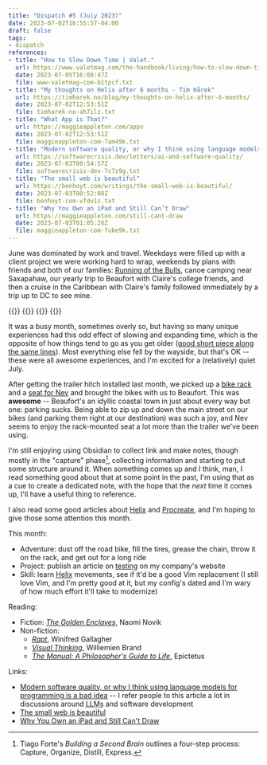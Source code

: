 ```yaml
---
title: "Dispatch #5 (July 2023)"
date: 2023-07-02T16:55:57-04:00
draft: false
tags:
- dispatch
references:
- title: "How to Slow Down Time | Valet."
  url: https://www.valetmag.com/the-handbook/living/how-to-slow-down-time.php
  date: 2023-07-05T16:08:47Z
  file: www-valetmag-com-b1tpcf.txt
- title: "My thoughts on Helix after 6 months - Tim Hårek"
  url: https://timharek.no/blog/my-thoughts-on-helix-after-6-months/
  date: 2023-07-02T12:53:51Z
  file: timharek-no-ah7ilz.txt
- title: "What App is That?"
  url: https://maggieappleton.com/apps
  date: 2023-07-02T12:53:51Z
  file: maggieappleton-com-7am49k.txt
- title: "Modern software quality, or why I think using language models for programming is a bad idea"
  url: https://softwarecrisis.dev/letters/ai-and-software-quality/
  date: 2023-07-03T00:54:57Z
  file: softwarecrisis-dev-7c7z9g.txt
- title: "The small web is beautiful"
  url: https://benhoyt.com/writings/the-small-web-is-beautiful/
  date: 2023-07-03T00:52:08Z
  file: benhoyt-com-vfdv1s.txt
- title: "Why You Own an iPad and Still Can’t Draw"
  url: https://maggieappleton.com/still-cant-draw
  date: 2023-07-03T01:05:26Z
  file: maggieappleton-com-fube9k.txt
---
```


June was dominated by work and travel. Weekdays were filled up with a client project we were working hard to wrap, weekends by plans with friends and both of our families: [Running of the Bulls][1], canoe camping near Saxapahaw, our yearly trip to Beaufort with Claire's college friends, and then a cruise in the Caribbean with Claire's family followed immediately by a trip up to DC to see mine.

[1]: https://bullcityrunning.com/our-races/running-of-the-bulls-8k/

<!--more-->

<div class="image-set">
  {{<thumbnail IMG_4041 "200x150" />}}
  {{<thumbnail 11B423F8-5D03-4155-B548-185E04A04595_1_105_c "200x150" />}}
  {{<thumbnail IMG_9457 "200x150" />}}
  {{<thumbnail C65C4973-3266-4155-9786-F7B379BD8DD9_1_105_c "200x150" />}}
</div>

It was a busy month, sometimes overly so, but having so many unique experiences had this odd effect of slowing and expanding time, which is the opposite of how things tend to go as you get older ([good short piece along the same lines][2]). Most everything else fell by the wayside, but that's OK -- these were all awesome experiences, and I'm excited for a (relatively) quiet July.

After getting the trailer hitch installed last month, we picked up a [bike rack][3] and a [seat for Nev][4] and brought the bikes with us to Beaufort. This was **awesome** -- Beaufort's an idyllic coastal town in just about every way but one: parking sucks. Being able to zip up and down the main street on our bikes (and parking them right at our destination) was such a joy, and Nev seems to enjoy the rack-mounted seat a lot more than the trailer we've been using.

I'm still enjoying using Obsidian to collect link and make notes, though mostly in the "capture" phase[^1], collecting information and starting to put some structure around it. When something comes up and I think, man, I read something good about that at some point in the past, I'm using that as a cue to create a dedicated note, with the hope that the _next_ time it comes up, I'll have a useful thing to reference.

I also read some good articles about [Helix][5] and [Procreate][6], and I'm hoping to give those some attention this month.

[2]: https://www.valetmag.com/the-handbook/living/how-to-slow-down-time.php
[3]: https://1up-usa.com/product/2-super-duty-double
[4]: https://www.thule.com/en-us/child-bike-seats/rear-mounted-child-bike-seats/thule-yepp-nexxt-maxi-_-12080211
[5]: https://timharek.no/blog/my-thoughts-on-helix-after-6-months/
[6]: https://maggieappleton.com/apps

This month:

* Adventure: dust off the road bike, fill the tires, grease the chain, throw it on the rack, and get out for a long ride
* Project: publish an article on [testing][7] on my company's website
* Skill: learn [Helix][8] movements, see if it'd be a good Vim replacement (I still love Vim, and I'm pretty good at it, but my config's dated and I'm wary of how much effort it'll take to modernize)

[7]: /notes/good-tests
[8]: https://helix-editor.com/

Reading:

* Fiction: [_The Golden Enclaves_][9], Naomi Novik
* Non-fiction:
  * [_Rapt_][10], Winifred Gallagher
  * [_Visual Thinking_][11], Williemien Brand
  * [_The Manual: A Philosopher's Guide to Life_][12], Epictetus

[9]: https://bookshop.org/p/books/the-golden-enclaves-naomi-novik/17789027?ean=9780593158357
[10]: https://bookshop.org/p/books/rapt-attention-and-the-focused-life-winifred-gallagher/7485226?ean=9780143116905
[11]: https://bookshop.org/p/books/visual-thinking-empowering-people-and-organisations-through-visual-collaboration-williemien-brand/12408256?ean=9789063694531
[12]: https://bookshop.org/p/books/the-manual-a-philosopher-s-guide-to-life-epictetus/15150488?ean=9781545461112

Links:

* [Modern software quality, or why I think using language models for programming is a bad idea][13] -- I refer people to this article a lot in discussions around <abbr title="large language models">LLMs</abbr> and software development
* [The small web is beautiful][14]
* [Why You Own an iPad and Still Can't Draw][15]

[13]: https://softwarecrisis.dev/letters/ai-and-software-quality/
[14]: https://benhoyt.com/writings/the-small-web-is-beautiful/
[15]: https://maggieappleton.com/still-cant-draw

[^1]: Tiago Forte's _Building a Second Brain_ outlines a four-step process: Capture, Organize, Distill, Express.
